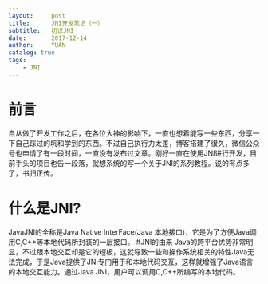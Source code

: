 ```yaml
---
layout:     post
title:      JNI开发笔记（一）
subtitle:   初识JNI
date:       2017-12-14
author:     YUAN
catalog: true
tags:
    - JNI
---
```

# 前言
自从做了开发工作之后，在各位大神的影响下，一直也想着能写一些东西，分享一下自己踩过的坑和学到的东西。不过自己执行力太差，博客搭建了很久，微信公众号也申请了有一段时间，一直没有发布过文章。刚好一直在使用JNI进行开发，目前手头的项目也告一段落，就想系统的写一个关于JNI的系列教程。说的有点多了，书归正传。
# 什么是JNI?
JavaJNI的全称是Java Native InterFace(Java 本地接口)，它是为了方便Java调用C,C++等本地代码所封装的一层接口。
#JNI的由来
Java的跨平台优势非常明显，不过跟本地交互却是它的短板，这就导致一些和操作系统相关的特性Java无法完成，于是Java提供了JNI专门用于和本地代码交互，这样就增强了Java语言的本地交互能力。通过Java JNI，用户可以调用C,C++所编写的本地代码。





